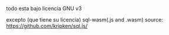 todo esta bajo licencia GNU v3

excepto (que tiene su licencia)
sql-wasm(.js and .wasm) source: https://github.com/kripken/sql.js/